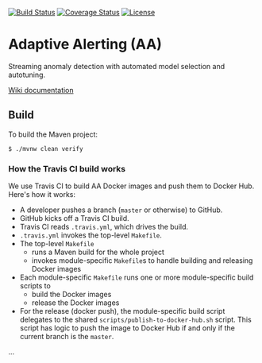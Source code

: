 [![Build Status](https://travis-ci.org/ExpediaDotCom/adaptive-alerting.svg?branch=master)](https://travis-ci.org/ExpediaDotCom/adaptive-alerting)
[![Coverage Status](https://coveralls.io/repos/github/ExpediaDotCom/adaptive-alerting/badge.svg?branch=master)](https://coveralls.io/github/ExpediaDotCom/adaptive-alerting?branch=master)
[![License](https://img.shields.io/badge/license-Apache%20License%202.0-blue.svg)](https://github.com/ExpediaDotCom/adaptive-alerting/blob/master/LICENSE)

# Adaptive Alerting (AA)

Streaming anomaly detection with automated model selection and autotuning.

[Wiki documentation](https://github.com/ExpediaDotCom/adaptive-alerting/wiki)

## Build

To build the Maven project:

```
$ ./mvnw clean verify
```

### How the Travis CI build works

We use Travis CI to build AA Docker images and push them to Docker Hub. Here's how it works:

- A developer pushes a branch (`master` or otherwise) to GitHub.
- GitHub kicks off a Travis CI build.
- Travis CI reads `.travis.yml`, which drives the build.
- `.travis.yml` invokes the top-level `Makefile`.
- The top-level `Makefile`
  - runs a Maven build for the whole project
  - invokes module-specific `Makefile`s to handle building and releasing Docker images
- Each module-specific `Makefile` runs one or more module-specific build scripts to
  - build the Docker images
  - release the Docker images
- For the release (docker push), the module-specific build script delegates to the shared
  `scripts/publish-to-docker-hub.sh` script. This script has logic to push the image to Docker Hub
  if and only if the current branch is the `master`.

...
